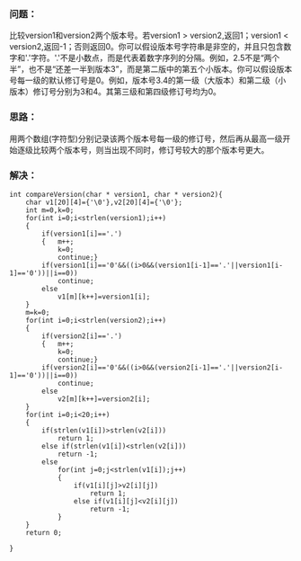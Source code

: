 ### 问题：
比较version1和version2两个版本号。若version1 > version2,返回1；version1 < version2,返回-1；否则返回0。你可以假设版本号字符串是非空的，并且只包含数字和'.'字符。'.'不是小数点，而是代表着数字序列的分隔。例如，2.5不是“两个半”，也不是“还差一半到版本3”，而是第二版中的第五个小版本。你可以假设版本号每一级的默认修订号是0。例如，版本号3.4的第一级（大版本）和第二级（小版本）修订号分别为3和4。其第三级和第四级修订号均为0。
### 思路：
用两个数组(字符型)分别记录该两个版本号每一级的修订号，然后再从最高一级开始逐级比较两个版本号，则当出现不同时，修订号较大的那个版本号更大。
### 解决：
```
int compareVersion(char * version1, char * version2){
    char v1[20][4]={'\0'},v2[20][4]={'\0'};
    int m=0,k=0;
    for(int i=0;i<strlen(version1);i++)
    {
        if(version1[i]=='.')
        {   m++;
            k=0;
            continue;}
        if(version1[i]=='0'&&((i>0&&(version1[i-1]=='.'||version1[i-1]=='0'))||i==0))
            continue;
        else
            v1[m][k++]=version1[i];
    }
    m=k=0;
    for(int i=0;i<strlen(version2);i++)
    {
        if(version2[i]=='.')
        {   m++;
            k=0;
            continue;}
        if(version2[i]=='0'&&((i>0&&(version2[i-1]=='.'||version2[i-1]=='0'))||i==0))
            continue;
        else
            v2[m][k++]=version2[i];
    }
    for(int i=0;i<20;i++)
    {
        if(strlen(v1[i])>strlen(v2[i]))
            return 1;
        else if(strlen(v1[i])<strlen(v2[i]))
            return -1;
        else
            for(int j=0;j<strlen(v1[i]);j++)
            {
                if(v1[i][j]>v2[i][j])
                    return 1;
                else if(v1[i][j]<v2[i][j])
                    return -1;
            }
    }
    return 0;

}


```
